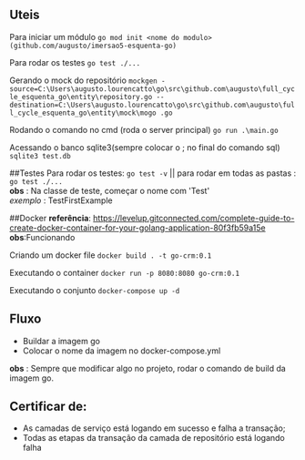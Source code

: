 ## Uteis

Para iniciar um módulo
`go mod init <nome do modulo> (github.com/augusto/imersao5-esquenta-go)`

Para rodar os testes
`go test ./...`

Gerando o mock do repositório
`mockgen -source=C:\Users\augusto.lourencatto\go\src\github.com\augusto\full_cycle_esquenta_go\entity\repository.go --destination=C:\Users\augusto.lourencatto\go\src\github.com\augusto\full_cycle_esquenta_go\entity\mock\mogo
.go
`

Rodando o comando no cmd (roda o server principal)
`go run .\main.go`

Acessando o banco sqlite3(sempre colocar o ; no final do comando sql)
`sqlite3 test.db`

##Testes
Para rodar os testes: `go test -v`  || para rodar em todas as pastas : `go test ./...`  
**obs** : Na classe de teste, começar o nome com 'Test'   
*exemplo* : TestFirstExample

##Docker 
**referência**: https://levelup.gitconnected.com/complete-guide-to-create-docker-container-for-your-golang-application-80f3fb59a15e
**obs**:Funcionando

Criando um docker file
`docker build . -t go-crm:0.1`

Executando o container
`docker run -p 8080:8080 go-crm:0.1`

Executando o conjunto
`docker-compose up -d`

## Fluxo

- Buildar a imagem go
- Colocar o nome da imagem no docker-compose.yml

**obs** : Sempre que modificar algo no projeto, rodar o comando de build da imagem go.


## Certificar de:

- As camadas de serviço está logando em sucesso e falha a transação;
- Todas as etapas da transação da camada de repositório está logando falha